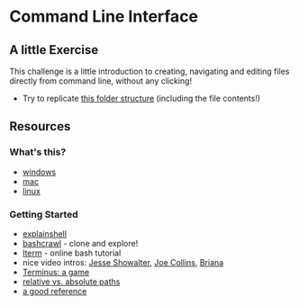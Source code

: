 # Command Line Interface

## A little Exercise

This challenge is a little introduction to creating, navigating and editing files directly from command line, without any clicking!

- Try to replicate [this folder structure](https://github.com/HackYourFutureBelgium/replicate-this-from-command-line) (including the file contents!)

## Resources

### What's this?

- <a href="https://www.youtube.com/watch?v=MBBWVgE0ewk">windows</a>
- <a href="https://www.youtube.com/watch?v=5XgBd6rjuDQ">mac</a>
- <a href="https://www.youtube.com/watch?v=id3DGvljhT4">linux</a>

### Getting Started

- [explainshell](https://explainshell.com/)
- [bashcrawl](https://gitlab.com/slackermedia/bashcrawl/) - clone and explore!
- [lterm](https://sr6033.github.io/lterm/) - online bash tutorial
- nice video intros: [Jesse Showalter](https://www.youtube.com/watch?v=5XgBd6rjuDQ), [Joe Collins](https://www.youtube.com/watch?v=oxuRxtrO2Ag), [Briana](https://www.youtube.com/watch?v=BFMyUgF6I8Y)
- [Terminus: a game](https://web.mit.edu/mprat/Public/web/Terminus/Web/main.html)
- [relative vs. absolute paths](https://www.youtube.com/watch?v=ephId3mYu9o)
- [a good reference](https://github.com/HackYourFuture/CommandLine)
